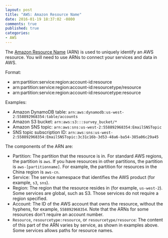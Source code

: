 ```yaml
---
layout: post
title: "AWS: Amazon Resource Name"
date: 2016-01-19 18:37:02 -0800
comments: true
published: true
categories: 
- AWS
---
```


The [Amazon Resource Name](http://docs.aws.amazon.com/general/latest/gr/aws-arns-and-namespaces.html) (ARN) is used to uniquely identify an AWS resource. You will need to use ARNs to connect your services and data in AWS.

Format:

* arn:partition:service:region:account-id:resource
* arn:partition:service:region:account-id:resourcetype/resource
* arn:partition:service:region:account-id:resourcetype:resource

Examples:

* Amazon DynamoDB table: `arn:aws:dynamodb:us-west-2:558892968354:table/accounts`
* Amazon S3 bucket: `arn:aws:s3:::survey_bucket/*`
* Amazon SNS topic: `arn:aws:sns:us-west-2:558892968354:EmailSNSTopic`
* SNS topic subscription ID: `arn:aws:sns:us-west-2:558892968354:EmailSNSTopic:3c31c16b-3d53-48a6-ba54-385a06c29a45`

The components of the ARN are:

* Partition: The partition that the resource is in. For standard AWS regions, the partition is `aws`. If you have resources in other partitions, the partition is `aws-[partitionname]`. For example, the partition for resources in the China region is `aws-cn`.
* Service: The service namespace that identifies the AWS product (for example, `s3`, `sns`).
* Region: The region that the resource resides in (for example, `us-west-2`). Some services are global, such as S3. Those services do not require a region specified.
* Account: The ID of the AWS account that owns the resource, without the hyphens, for example, `558892968354`. Note that the ARNs for some resources don't require an account number.
* `Resource`, `resourcetype:resource`, or `resourcetype/resource`: The content of this part of the ARN varies by service, as shown in examples above. Some services allows paths for resource names.
